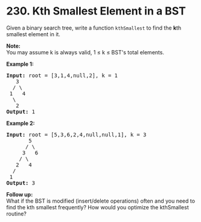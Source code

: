 <h1>230. Kth Smallest Element in a BST</h1>
<div><p>Given a binary search tree, write a function <code>kthSmallest</code> to find the <b>k</b>th smallest element in it.</p>

<p><b>Note: </b><br>
You may assume k is always valid, 1 ≤ k ≤ BST's total elements.</p>

<p><strong>Example 1:</strong></p>

<pre><strong>Input:</strong> root = [3,1,4,null,2], k = 1
   3
  / \
 1   4
  \
&nbsp;  2
<strong>Output:</strong> 1</pre>

<p><strong>Example 2:</strong></p>

<pre><strong>Input:</strong> root = [5,3,6,2,4,null,null,1], k = 3
       5
      / \
     3   6
    / \
   2   4
  /
 1
<strong>Output:</strong> 3
</pre>

<p><b>Follow up:</b><br>
What if the BST is modified (insert/delete operations) often and you need to find the kth smallest frequently? How would you optimize the kthSmallest routine?</p>
</div>
